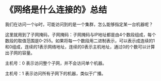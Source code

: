 # 《网络是什么连接的》总结


我们在访问一个ip时，可能访问到的是一个集群，怎么能够指定某一台机器呢？

这里就用到了子网掩码，子网掩码：子网掩码与IP地址都是由4个数段组成，每个数段的取值范围是0-255。如果将每一个数段用二进制表示，可以表示成连续的1和0组成，连续的1表示网络地址，连续的0表示主机地址，通过0的个数可以计算出子网的容量。

主机号：0 表示访问整个子网，并不会访问单个机器。

主机号：1 表示访问所有子网下的机器，类似于广播。
